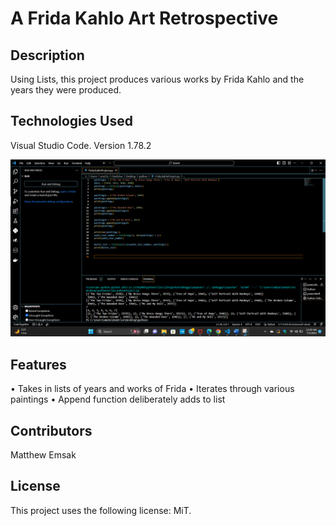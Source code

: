 # <strong> A Frida Kahlo Art Retrospective  </strong> #

## <strong> Description </strong> ##
Using Lists, this project produces various works by Frida Kahlo and the years they were produced.

## <strong> Technologies Used </strong> ##
Visual Studio Code. Version 1.78.2

![]()<img width="723" alt="image" src="https://github.com/matthew813709/Gitimages/blob/aa435938a56dbd6ab5860ddaa7c216a4f97db479/Screenshot%202023-07-05%20002937.png">

## <strong> Features </strong> ##
• Takes in lists of years and works of Frida
• Iterates through various paintings
• Append function deliberately adds to list


## <strong> Contributors </strong> ##
Matthew Emsak

## <strong> License </strong> ##
This project uses the following license: MiT.
